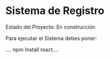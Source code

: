<h1> Sistema de Registro</h1> 

Estado del Proyecto: En construcción

Para ejecutar el Sistema debes poner:

.... npm Install react....

